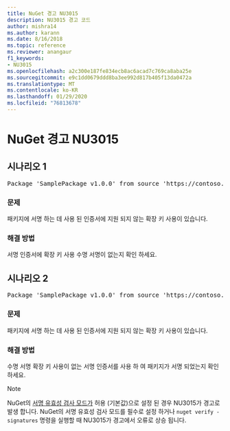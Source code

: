 ```yaml
---
title: NuGet 경고 NU3015
description: NU3015 경고 코드
author: mishra14
ms.author: karann
ms.date: 8/16/2018
ms.topic: reference
ms.reviewer: anangaur
f1_keywords:
- NU3015
ms.openlocfilehash: a2c300e187fe834ecb8ac6acad7c769ca8aba25e
ms.sourcegitcommit: e9c1dd0679ddd8ba3ee992d817b405f13da0472a
ms.translationtype: MT
ms.contentlocale: ko-KR
ms.lasthandoff: 01/29/2020
ms.locfileid: "76813678"
---
```

# <a name="nuget-warning-nu3015"></a>NuGet 경고 NU3015

## <a name="scenario-1"></a>시나리오 1

<pre>Package 'SamplePackage v1.0.0' from source 'https://contoso.com/index.json': The lifetime signing EKU in the primary signature's certificate is not supported.</pre>

### <a name="issue"></a>문제

패키지에 서명 하는 데 사용 된 인증서에 지원 되지 않는 확장 키 사용이 있습니다.


### <a name="solution"></a>해결 방법

서명 인증서에 확장 키 사용 수명 서명이 없는지 확인 하세요.



## <a name="scenario-2"></a>시나리오 2

<pre>Package 'SamplePackage v1.0.0' from source 'https://contoso.com/index.json': The lifetime signing EKU in the signing certificate is not supported.</pre>

### <a name="issue"></a>문제

패키지에 서명 하는 데 사용 된 인증서에 지원 되지 않는 확장 키 사용이 있습니다.


### <a name="solution"></a>해결 방법

수명 서명 확장 키 사용이 없는 서명 인증서를 사용 하 여 패키지가 서명 되었는지 확인 하세요.


> [!Note]
> NuGet의 [서명 유효성 검사 모드가](../../consume-packages/installing-signed-packages.md#configure-package-signature-requirements) 허용 (기본값)으로 설정 된 경우 NU3015가 경고로 발생 합니다. NuGet의 서명 유효성 검사 모드를 필수로 설정 하거나 `nuget verify -signatures` 명령을 실행할 때 NU3015가 경고에서 오류로 상승 됩니다. 
